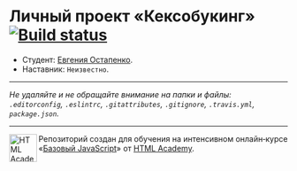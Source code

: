 # Личный проект «Кексобукинг» [![Build status][travis-image]][travis-url]

* Студент: [Евгения Остапенко](https://up.htmlacademy.ru/javascript/11/user/474979).
* Наставник: `Неизвестно`.

---

_Не удаляйте и не обращайте внимание на папки и файлы:_<br>
_`.editorconfig`, `.eslintrc`, `.gitattributes`, `.gitignore`, `.travis.yml`, `package.json`._

---

<a href="https://htmlacademy.ru/intensive/javascript"><img align="left" width="50" height="50" title="HTML Academy" src="https://up.htmlacademy.ru/static/img/intensive/javascript/logo-for-github.svg"></a>

Репозиторий создан для обучения на интенсивном онлайн‑курсе «[Базовый JavaScript](https://htmlacademy.ru/intensive/javascript)» от [HTML Academy](https://htmlacademy.ru).

[travis-image]: https://travis-ci.org/htmlacademy-javascript/474979-keksobooking.svg?branch=master
[travis-url]: https://travis-ci.org/htmlacademy-javascript/474979-keksobooking
